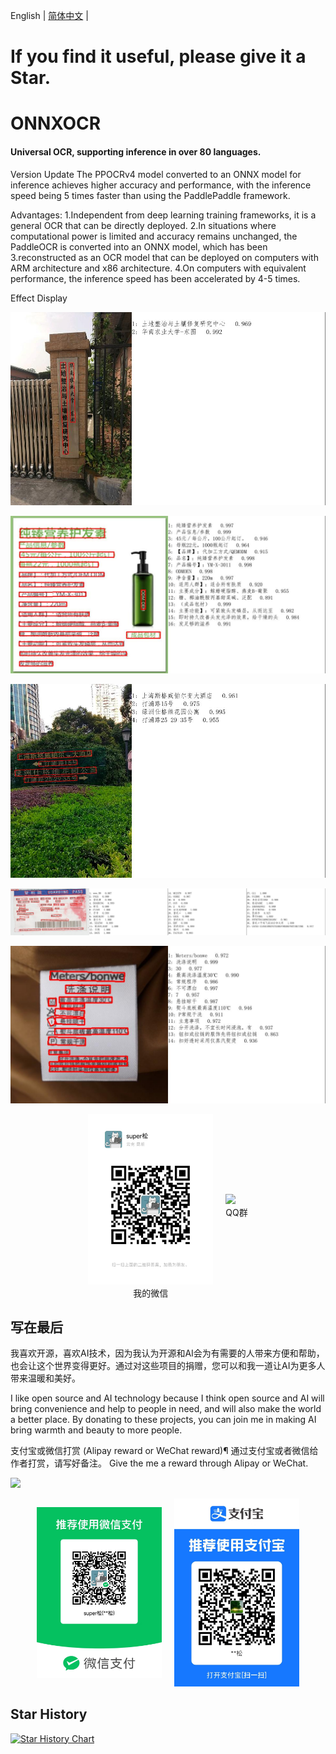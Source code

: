 English | [简体中文](./Readme_cn.md) |
# If you find it useful, please give it a Star.
# ONNXOCR
#### Universal OCR, supporting inference in over 80 languages.
Version Update
The PPOCRv4 model converted to an ONNX model for inference achieves higher accuracy and performance, with the inference speed being 5 times faster than using the PaddlePaddle framework.

Advantages:
1.Independent from deep learning training frameworks, it is a general OCR that can be directly deployed.
2.In situations where computational power is limited and accuracy remains unchanged, the PaddleOCR is converted into an ONNX model, which has been 3.reconstructed as an OCR model that can be deployed on computers with ARM architecture and x86 architecture.
4.On computers with equivalent performance, the inference speed has been accelerated by 4-5 times.


Effect Display


![Alt text](result_img/draw_ocr_1.jpg)

![Alt text](result_img/draw_ocr2.jpg)

![Alt text](result_img/draw_ocr3.jpg)

![Alt text](result_img/draw_ocr4.jpg)

![Alt text](result_img/draw_ocr5.jpg)





<div style="display: flex; justify-content: center; align-items: center;">
    <figure style="margin: 0 10px;">
        <img src="onnxocr/test_images/32e0869f54edcf90cc8e93b981f7235.jpg" width="200" />
        <figcaption style="text-align: center;">我的微信</figcaption>
    </figure>
    <figure style="margin: 0 10px;">
        <img src="onnxocr/test_images/QQ群.jpg" width="200" />
        <figcaption style="text-align: center;">QQ群</figcaption>
    </figure>
</div>


## 写在最后
我喜欢开源，喜欢AI技术，因为我认为开源和AI会为有需要的人带来方便和帮助，也会让这个世界变得更好。通过对这些项目的捐赠，您可以和我一道让AI为更多人带来温暖和美好。

I like open source and AI technology because I think open source and AI will bring convenience and help to people in need, and will also make the world a better place. By donating to these projects, you can join me in making AI bring warmth and beauty to more people.

支付宝或微信打赏 (Alipay reward or WeChat reward)¶
通过支付宝或者微信给作者打赏，请写好备注。 Give the me a reward through Alipay or WeChat.
<!-- ![alt text](onnxocr/test_images/weixin_pay.jpg)
![alt text](onnxocr/test_images/zhifubao_pay.jpg) -->


[<img src="https://api.gitsponsors.com/api/badge/img?id=664003098" height="20">](https://api.gitsponsors.com/api/badge/link?p=psyU8QKLdPFIXL5mH9zMD5f++sEFsfnj6S1e2jvW+rVZjLsjCjHKQZBx0sEMQRA6az1GD0RY96VIlYQe88Eh1m9JXD+DpwuEXofDdurIxtXV5RMWtC6f43LFroZNrb/+VqnPgrrt6KxFixzBxAPqJw==)




<div style="display: flex; justify-content: center; align-items: center;">
    <figure style="margin: 0 10px;">
        <img src="onnxocr/test_images/weixin_pay.jpg" width="200" />
        <figcaption style="text-align: center;"></figcaption>
    </figure>
    <figure style="margin: 0 10px;">
        <img src="onnxocr/test_images/zhifubao_pay.jpg" width="200" />
        <figcaption style="text-align: center;"></figcaption>
    </figure>
</div>

## Star History

[![Star History Chart](https://api.star-history.com/svg?repos=jingsongliujing/OnnxOCR&type=Date)](https://star-history.com/#jingsongliujing/OnnxOCR&Date)
